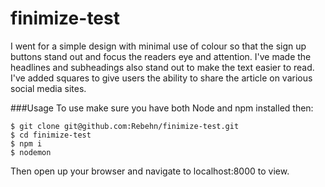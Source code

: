# finimize-test

I went for a simple design with minimal use of colour so that the sign up buttons stand out and focus the readers eye and attention. I've made the headlines and subheadings also stand out to make the text easier to read. I've added squares to give users the ability to share the article on various social media sites.

###Usage
To use make sure you have both Node and npm installed then:
```
$ git clone git@github.com:Rebehn/finimize-test.git
$ cd finimize-test
$ npm i
$ nodemon
```
Then open up your browser and navigate to localhost:8000 to view.
